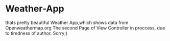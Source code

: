 # Weather-App
thats pretty beautiful Weather App,which shows data from Openweathermap.org
The second Page of View Controller in proccess, due to tiredness of author. Sorry;)
